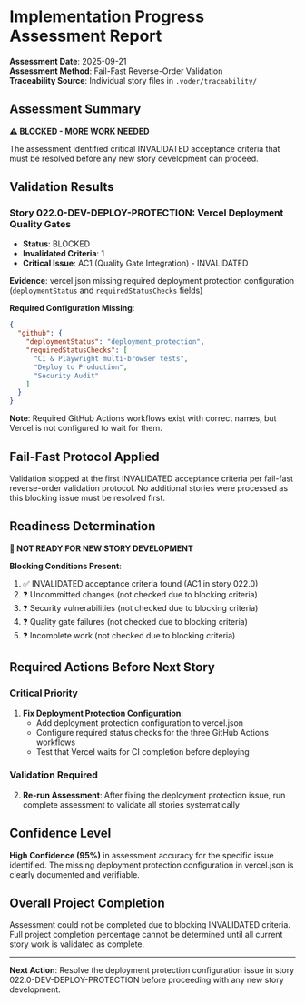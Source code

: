 # Implementation Progress Assessment Report

**Assessment Date**: 2025-09-21  
**Assessment Method**: Fail-Fast Reverse-Order Validation  
**Traceability Source**: Individual story files in `.voder/traceability/`

## Assessment Summary

**⚠️ BLOCKED - MORE WORK NEEDED**

The assessment identified critical INVALIDATED acceptance criteria that must be resolved before any new story development can proceed.

## Validation Results

### Story 022.0-DEV-DEPLOY-PROTECTION: Vercel Deployment Quality Gates
- **Status**: BLOCKED
- **Invalidated Criteria**: 1
- **Critical Issue**: AC1 (Quality Gate Integration) - INVALIDATED

**Evidence**: vercel.json missing required deployment protection configuration (`deploymentStatus` and `requiredStatusChecks` fields)

**Required Configuration Missing**:
```json
{
  "github": {
    "deploymentStatus": "deployment_protection",
    "requiredStatusChecks": [
      "CI & Playwright multi-browser tests",
      "Deploy to Production", 
      "Security Audit"
    ]
  }
}
```

**Note**: Required GitHub Actions workflows exist with correct names, but Vercel is not configured to wait for them.

## Fail-Fast Protocol Applied

Validation stopped at the first INVALIDATED acceptance criteria per fail-fast reverse-order validation protocol. No additional stories were processed as this blocking issue must be resolved first.

## Readiness Determination

**🚫 NOT READY FOR NEW STORY DEVELOPMENT**

**Blocking Conditions Present**:
1. ✅ INVALIDATED acceptance criteria found (AC1 in story 022.0)
2. ❓ Uncommitted changes (not checked due to blocking criteria)
3. ❓ Security vulnerabilities (not checked due to blocking criteria) 
4. ❓ Quality gate failures (not checked due to blocking criteria)
5. ❓ Incomplete work (not checked due to blocking criteria)

## Required Actions Before Next Story

### Critical Priority
1. **Fix Deployment Protection Configuration**:
   - Add deployment protection configuration to vercel.json
   - Configure required status checks for the three GitHub Actions workflows
   - Test that Vercel waits for CI completion before deploying

### Validation Required
2. **Re-run Assessment**: After fixing the deployment protection issue, run complete assessment to validate all stories systematically

## Confidence Level

**High Confidence (95%)** in assessment accuracy for the specific issue identified. The missing deployment protection configuration in vercel.json is clearly documented and verifiable.

## Overall Project Completion

Assessment could not be completed due to blocking INVALIDATED criteria. Full project completion percentage cannot be determined until all current story work is validated as complete.

---

**Next Action**: Resolve the deployment protection configuration issue in story 022.0-DEV-DEPLOY-PROTECTION before proceeding with any new story development.